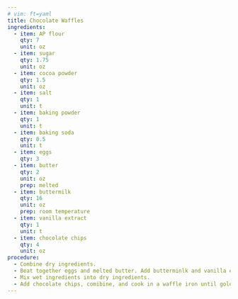 ```yaml
---
# vim: ft=yaml
title: Chocolate Waffles
ingredients:
  - item: AP flour
    qty: 7
    unit: oz
  - item: sugar
    qty: 1.75
    unit: oz
  - item: cocoa powder
    qty: 1.5
    unit: oz
  - item: salt
    qty: 1
    unit: t
  - item: baking powder
    qty: 1
    unit: t
  - item: baking soda
    qty: 0.5
    unit: t
  - item: eggs
    qty: 3
  - item: butter
    qty: 2
    unit: oz
    prep: melted
  - item: buttermilk
    qty: 16
    unit: oz
    prep: room temperature
  - item: vanilla extract
    qty: 1
    unit: t
  - item: chocolate chips
    qty: 4
    unit: oz
procedure:
  - Combine dry ingredients. 
  - Beat together eggs and melted butter. Add butterminlk and vanilla extract to the mix.
  - Mix wet ingredients into dry ingredients.
  - Add chocolate chips, comibine, and cook in a waffle iron until golden.
---
```

